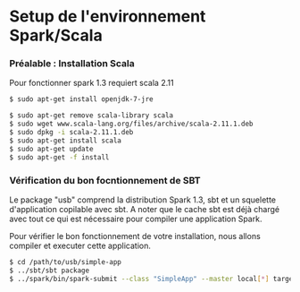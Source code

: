 
# Setup de l'environnement Spark/Scala

### Préalable : Installation Scala

Pour fonctionner spark 1.3 requiert scala 2.11

```sh
$ sudo apt-get install openjdk-7-jre

$ sudo apt-get remove scala-library scala
$ sudo wget www.scala-lang.org/files/archive/scala-2.11.1.deb
$ sudo dpkg -i scala-2.11.1.deb
$ sudo apt-get install scala
$ sudo apt-get update
$ sudo apt-get -f install
```

### Vérification du bon focntionnement de SBT
Le package "usb" comprend la distribution Spark 1.3, sbt et un squelette d'application copilable avec sbt. A noter que le cache sbt est déjà chargé avec tout ce qui est nécessaire pour compiler une application Spark.

Pour vérifier le bon fonctionnement de votre installation, nous allons compiler et executer cette application. 

```sh
$ cd /path/to/usb/simple-app
$ ../sbt/sbt package
$ ../spark/bin/spark-submit --class "SimpleApp" --master local[*] target/scala-2.11/simple-project_2.11-1.0.jar
```

